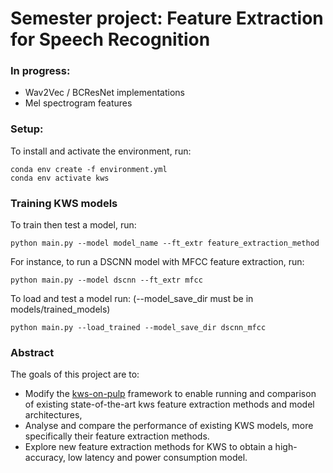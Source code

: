 # Semester project: Feature Extraction for Speech Recognition
### In progress:
- Wav2Vec / BCResNet implementations
- Mel spectrogram features

### Setup:
To install and activate the environment, run:
```
conda env create -f environment.yml
conda env activate kws
```

### Training KWS models
To train then test a model, run:
```
python main.py --model model_name --ft_extr feature_extraction_method 
```

For instance, to run a DSCNN model with MFCC feature extraction, run:
```
python main.py --model dscnn --ft_extr mfcc
```

To load and test a model run: (--model_save_dir must be in models/trained_models)
```
python main.py --load_trained --model_save_dir dscnn_mfcc
```

### Abstract
The goals of this project are to:
- Modify the [kws-on-pulp](https://github.com/pulp-platform/kws-on-pulp) framework to enable running and comparison of existing state-of-the-art kws feature extraction methods and model architectures, 
- Analyse and compare the performance of existing KWS models, more specifically their feature extraction methods.
- Explore new feature extraction methods for KWS to obtain a high-accuracy, low latency and power consumption model.

